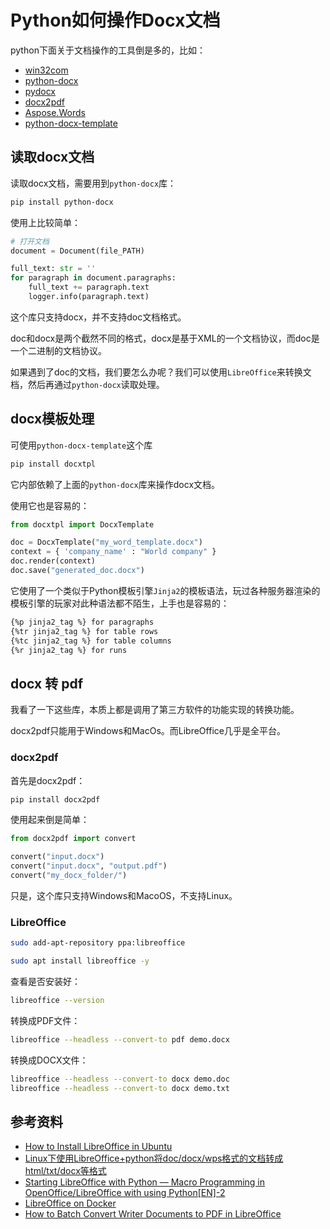 # Python如何操作Docx文档

python下面关于文档操作的工具倒是多的，比如：

- [win32com](https://pypi.org/project/pywin32/)
- [python-docx](https://python-docx.readthedocs.io/en/latest/)
- [pydocx](https://pydocx.readthedocs.io/en/latest/)
- [docx2pdf](https://pypi.org/project/docx2pdf/)
- [Aspose.Words](https://products.aspose.com/words/python-net/)
- [python-docx-template](https://docxtpl.readthedocs.io/en/latest/)

## 读取docx文档

读取docx文档，需要用到`python-docx`库：

```bash
pip install python-docx
```

使用上比较简单：

```python
# 打开文档
document = Document(file_PATH)

full_text: str = ''
for paragraph in document.paragraphs:
    full_text += paragraph.text
    logger.info(paragraph.text)
```

这个库只支持docx，并不支持doc文档格式。

doc和docx是两个截然不同的格式，docx是基于XML的一个文档协议，而doc是一个二进制的文档协议。

如果遇到了doc的文档，我们要怎么办呢？我们可以使用`LibreOffice`来转换文档，然后再通过`python-docx`读取处理。

## docx模板处理

可使用`python-docx-template`这个库

```bash
pip install docxtpl
```

它内部依赖了上面的`python-docx`库来操作docx文档。

使用它也是容易的：

```python
from docxtpl import DocxTemplate

doc = DocxTemplate("my_word_template.docx")
context = { 'company_name' : "World company" }
doc.render(context)
doc.save("generated_doc.docx")
```

它使用了一个类似于Python模板引擎`Jinja2`的模板语法，玩过各种服务器渲染的模板引擎的玩家对此种语法都不陌生，上手也是容易的：

```bash
{%p jinja2_tag %} for paragraphs
{%tr jinja2_tag %} for table rows
{%tc jinja2_tag %} for table columns
{%r jinja2_tag %} for runs
```

## docx 转 pdf

我看了一下这些库，本质上都是调用了第三方软件的功能实现的转换功能。

docx2pdf只能用于Windows和MacOs。而LibreOffice几乎是全平台。

### docx2pdf

首先是docx2pdf：

```bash
pip install docx2pdf
```

使用起来倒是简单：

```python
from docx2pdf import convert

convert("input.docx")
convert("input.docx", "output.pdf")
convert("my_docx_folder/")
```

只是，这个库只支持Windows和MacoOS，不支持Linux。

### LibreOffice

```bash
sudo add-apt-repository ppa:libreoffice

sudo apt install libreoffice -y
```

查看是否安装好：

```bash
libreoffice --version
```

转换成PDF文件：

```bash
libreoffice --headless --convert-to pdf demo.docx
```

转换成DOCX文件：

```bash
libreoffice --headless --convert-to docx demo.doc
libreoffice --headless --convert-to docx demo.txt
```

## 参考资料

- [How to Install LibreOffice in Ubuntu](https://www.tecmint.com/install-libreoffice-ubuntu/)
- [Linux下使用LibreOffice+python将doc/docx/wps格式的文档转成html/txt/docx等格式](https://blog.csdn.net/weixin_41712499/article/details/107656792)
- [Starting LibreOffice with Python — Macro Programming in OpenOffice/LibreOffice with using Python[EN]-2](https://medium.com/analytics-vidhya/starting-libreoffice-with-python-macro-programming-in-openoffice-libreoffice-with-using-10310f9e69f1)
- [LibreOffice on Docker](https://medium.com/codex/libreoffice-on-docker-1a64245468c)
- [How to Batch Convert Writer Documents to PDF in LibreOffice](https://www.libreofficehelp.com/batch-convert-writer-documents-pdf-libreoffice/)
